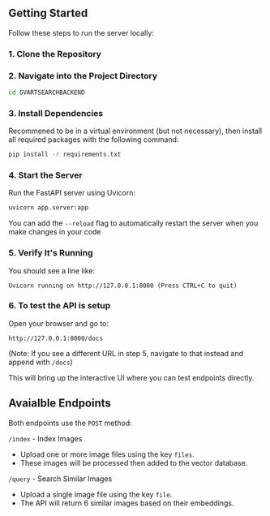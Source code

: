 ## Getting Started
Follow these steps to run the server locally:

### 1. Clone the Repository

### 2. Navigate into the Project Directory

```bash
cd GVARTSEARCHBACKEND
```

### 3. Install Dependencies

Recommened to be in a virtual environment (but not necessary), then install all required packages with the following command:

```bash
pip install -r requirements.txt
```

### 4. Start the Server

Run the FastAPI server using Uvicorn:

```bash
uvicorn app.server:app
```

You can add the `--reload` flag to automatically restart the server when you make changes in your code

### 5. Verify It's Running

You should see a line like:

```
Uvicorn running on http://127.0.0.1:8000 (Press CTRL+C to quit)
```

### 6. To test the API is setup

Open your browser and go to:

```
http://127.0.0.1:8000/docs
```
(Note: If you see a different URL in step 5, navigate to that instead and append with `/docs`)

This will bring up the interactive UI where you can test endpoints directly.

## Avaialble Endpoints

Both endpoints use the `POST` method:

`/index` - Index Images
- Upload one or more image files using the key `files`.
- These images will be processed then added to the vector database.

 `/query` - Search Similar Images
 - Upload a single image file using the key `file`.
 - The API will return 6 similar images based on their embeddings.